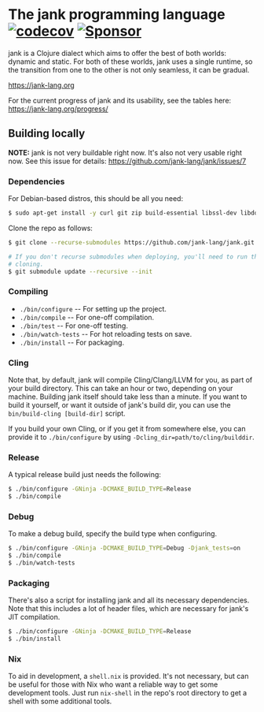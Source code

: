 # The jank programming language [![codecov](https://codecov.io/gh/jank-lang/jank/branch/main/graph/badge.svg)](https://codecov.io/gh/jank-lang/jank) [![Sponsor](https://img.shields.io/static/v1?label=Sponsor&message=%E2%9D%A4&logo=GitHub&link=https://github.com/sponsors/jeaye&color=red)](https://github.com/sponsors/jeaye)

jank is a Clojure dialect which aims to offer the best of both worlds: dynamic
and static. For both of these worlds, jank uses a single runtime, so the
transition from one to the other is not only seamless, it can be gradual.

https://jank-lang.org

For the current progress of jank and its usability, see the tables here: https://jank-lang.org/progress/

## Building locally
**NOTE:** jank is not very buildable right now. It's also not very usable right
now. See this issue for details: https://github.com/jank-lang/jank/issues/7

### Dependencies
For Debian-based distros, this should be all you need:

```bash
$ sudo apt-get install -y curl git zip build-essential libssl-dev libdouble-conversion-dev pkg-config ninja-build python3-pip cmake debhelper devscripts gnupg zlib1g-dev clang-14
```

Clone the repo as follows:

```bash
$ git clone --recurse-submodules https://github.com/jank-lang/jank.git

# If you don't recurse submodules when deploying, you'll need to run this after
# cloning.
$ git submodule update --recursive --init
```

### Compiling
* `./bin/configure` -- For setting up the project.
* `./bin/compile` -- For one-off compilation.
* `./bin/test` -- For one-off testing.
* `./bin/watch-tests` -- For hot reloading tests on save.
* `./bin/install` -- For packaging.

### Cling
Note that, by default, jank will compile Cling/Clang/LLVM for you, as part of
your build directory. This can take an hour or two, depending on your machine.
Building jank itself should take less than a minute. If you want to build it
yourself, or want it outside of jank's build dir, you can use the
`bin/build-cling [build-dir]` script.

If you build your own Cling, or if you get it from somewhere else, you can
provide it to `./bin/configure` by using `-Dcling_dir=path/to/cling/builddir`.

### Release
A typical release build just needs the following:

```bash
$ ./bin/configure -GNinja -DCMAKE_BUILD_TYPE=Release
$ ./bin/compile
```

### Debug
To make a debug build, specify the build type when configuring.

```bash
$ ./bin/configure -GNinja -DCMAKE_BUILD_TYPE=Debug -Djank_tests=on
$ ./bin/compile
$ ./bin/watch-tests
```

### Packaging
There's also a script for installing jank and all its necessary dependencies.
Note that this includes a lot of header files, which are necessary for jank's
JIT compilation.

```bash
$ ./bin/configure -GNinja -DCMAKE_BUILD_TYPE=Release
$ ./bin/install
```

### Nix
To aid in development, a `shell.nix` is provided. It's not necessary, but can be
useful for those with Nix who want a reliable way to get some development tools.
Just run `nix-shell` in the repo's root directory to get a shell with some
additional tools.
